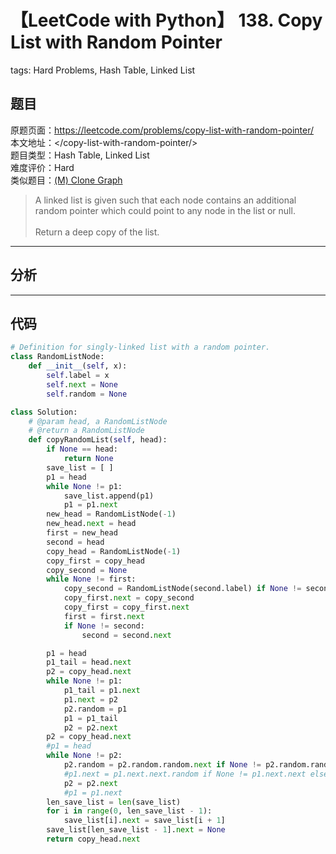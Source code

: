 # 【LeetCode with Python】 138. Copy List with Random Pointer
tags: Hard Problems, Hash Table, Linked List

## 题目
原题页面：<https://leetcode.com/problems/copy-list-with-random-pointer/><br/>
本文地址：<<leetcode-with-python-domain>/copy-list-with-random-pointer/><br/>
题目类型：Hash Table, Linked List<br/>
难度评价：Hard<br/>
类似题目：[(M) Clone Graph](/clone-graph/)<br/>

> A linked list is given such that each node contains an additional random pointer which could point to any node in the list or null.<br/>
><br/>
> Return a deep copy of the list.<br/>

<!-- more -->

---
## 分析

---
## 代码
``` python
# Definition for singly-linked list with a random pointer.
class RandomListNode:
    def __init__(self, x):
        self.label = x
        self.next = None
        self.random = None

class Solution:
    # @param head, a RandomListNode
    # @return a RandomListNode
    def copyRandomList(self, head):
        if None == head:
            return None
        save_list = [ ]
        p1 = head
        while None != p1:
            save_list.append(p1)
            p1 = p1.next
        new_head = RandomListNode(-1)
        new_head.next = head
        first = new_head
        second = head
        copy_head = RandomListNode(-1)
        copy_first = copy_head
        copy_second = None
        while None != first:
            copy_second = RandomListNode(second.label) if None != second else None
            copy_first.next = copy_second
            copy_first = copy_first.next
            first = first.next
            if None != second:
                second = second.next

        p1 = head
        p1_tail = head.next
        p2 = copy_head.next
        while None != p1:
            p1_tail = p1.next
            p1.next = p2
            p2.random = p1
            p1 = p1_tail
            p2 = p2.next
        p2 = copy_head.next
        #p1 = head
        while None != p2:
            p2.random = p2.random.random.next if None != p2.random.random else None
            #p1.next = p1.next.next.random if None != p1.next.next else None   # may broken the previous p1.next, so have to save ori list
            p2 = p2.next
            #p1 = p1.next
        len_save_list = len(save_list)
        for i in range(0, len_save_list - 1):
            save_list[i].next = save_list[i + 1]
        save_list[len_save_list - 1].next = None
        return copy_head.next
```
